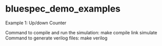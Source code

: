 # bluespec_demo_examples

Example 1:
Up/down Counter 

Command to compile and run the simulation: make compile link simulate
Command to generate verilog files: make verilog
